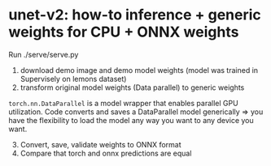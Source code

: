 # unet-v2: how-to inference + generic weights for CPU + ONNX weights


Run ./serve/serve.py

1. download demo image and demo model weights (model was trained in Supervisely on lemons dataset)
2. transform original model weights (Data parallel) to generic weights 
   
`torch.nn.DataParallel` is a model wrapper that enables parallel GPU utilization. Code converts and saves a DataParallel model generically => you have the flexibility to load the model any way you want to any device you want.
   
3. Convert, save, validate weights to ONNX format
4. Compare that torch and onnx predictions are equal

